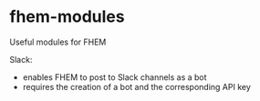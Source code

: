 # fhem-modules
Useful modules for FHEM

Slack:
- enables FHEM to post to Slack channels as a bot
- requires the creation of a bot and the corresponding API key 
